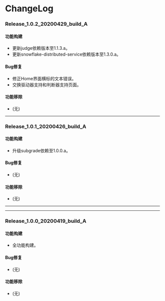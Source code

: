 # ChangeLog

### Release_1.0.2_20200429_build_A

#### 功能构建

- 更新judge依赖版本至1.1.3.a。
- 更新snowflake-distributed-service依赖版本至1.3.0.a。

#### Bug修复

- 修正Home界面横标的文本错误。
- 交换驱动器支持和判断器支持页面。

#### 功能移除

- (无)

---

### Release_1.0.1_20200426_build_A

#### 功能构建

- 升级subgrade依赖至1.0.0.a。

#### Bug修复

- (无)

#### 功能移除

- (无)

---

---

### Release_1.0.0_20200419_build_A

#### 功能构建

- 全功能构建。

#### Bug修复

- (无)

#### 功能移除

- (无)
